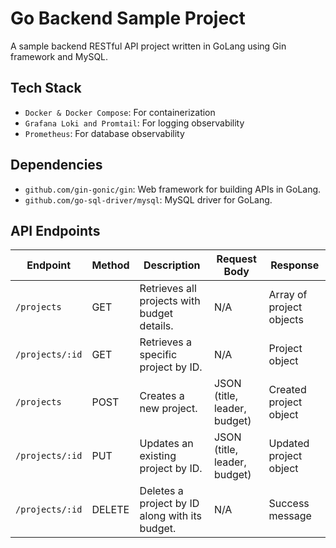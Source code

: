# Go Backend Sample Project

A sample backend RESTful API project written in GoLang using Gin framework and MySQL.

## Tech Stack
- `Docker & Docker Compose`: For containerization
- `Grafana Loki and Promtail`: For logging observability
- `Prometheus`: For database observability

## Dependencies

- `github.com/gin-gonic/gin`: Web framework for building APIs in GoLang.
- `github.com/go-sql-driver/mysql`: MySQL driver for GoLang.

## API Endpoints

| Endpoint             | Method | Description                                         | Request Body                  | Response                 |
|----------------------|--------|-----------------------------------------------------|-------------------------------|--------------------------|
| `/projects`          | GET    | Retrieves all projects with budget details.         | N/A                           | Array of project objects |
| `/projects/:id`      | GET    | Retrieves a specific project by ID.                 | N/A                           | Project object           |
| `/projects`          | POST   | Creates a new project.                              | JSON (title, leader, budget) | Created project object   |
| `/projects/:id`      | PUT    | Updates an existing project by ID.                  | JSON (title, leader, budget) | Updated project object   |
| `/projects/:id`      | DELETE | Deletes a project by ID along with its budget.      | N/A                           | Success message          |
